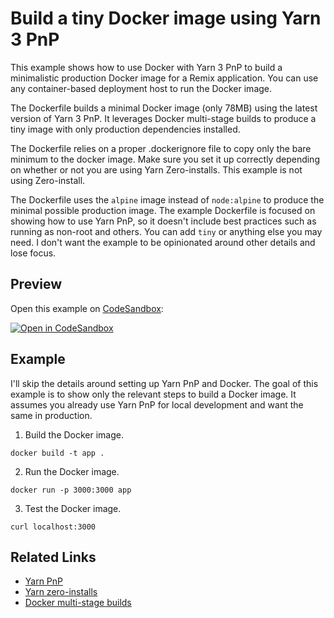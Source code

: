 # Build a tiny Docker image using Yarn 3 PnP

This example shows how to use Docker with Yarn 3 PnP to build a minimalistic
production Docker image for a Remix application. You can use any container-based
deployment host to run the Docker image.

The Dockerfile builds a minimal Docker image (only 78MB) using the latest
version of Yarn 3 PnP. It leverages Docker multi-stage builds to produce a tiny
image with only production dependencies installed.

The Dockerfile relies on a proper .dockerignore file to copy only the bare
minimum to the docker image. Make sure you set it up correctly depending on
whether or not you are using Yarn Zero-installs. This example is not using
Zero-install.

The Dockerfile uses the `alpine` image instead of `node:alpine` to produce the
minimal possible production image. The example Dockerfile is focused on showing
how to use Yarn PnP, so it doesn't include best practices such as running as
non-root and others. You can add `tiny` or anything else you may need. I don't
want the example to be opinionated around other details and lose focus.

## Preview

Open this example on [CodeSandbox](https://codesandbox.com):

[![Open in CodeSandbox](https://codesandbox.io/static/img/play-codesandbox.svg)](https://codesandbox.io/s/github/remix-run/examples/tree/main/docker-with-yarn-pnp)

## Example

I'll skip the details around setting up Yarn PnP and Docker. The goal of this
example is to show only the relevant steps to build a Docker image. It assumes
you already use Yarn PnP for local development and want the same in production.

1. Build the Docker image.

`docker build -t app . `

2. Run the Docker image.

`docker run -p 3000:3000 app`

3. Test the Docker image.

`curl localhost:3000`

## Related Links

- [Yarn PnP](https://yarnpkg.com/features/pnp)
- [Yarn zero-installs](https://yarnpkg.com/features/zero-installs)
- [Docker multi-stage builds](https://docs.docker.com/build/building/multi-stage/)
